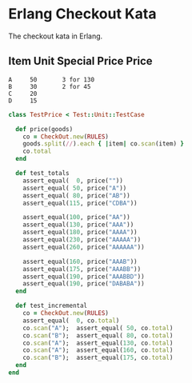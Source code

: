 Erlang Checkout Kata
====================

The checkout kata in Erlang.

Item   Unit      Special
         Price     Price
  --------------------------
    A     50       3 for 130
    B     30       2 for 45
    C     20
    D     15

```ruby
class TestPrice < Test::Unit::TestCase

  def price(goods)
    co = CheckOut.new(RULES)
    goods.split(//).each { |item| co.scan(item) }
    co.total
  end

  def test_totals
    assert_equal(  0, price(""))
    assert_equal( 50, price("A"))
    assert_equal( 80, price("AB"))
    assert_equal(115, price("CDBA"))

    assert_equal(100, price("AA"))
    assert_equal(130, price("AAA"))
    assert_equal(180, price("AAAA"))
    assert_equal(230, price("AAAAA"))
    assert_equal(260, price("AAAAAA"))

    assert_equal(160, price("AAAB"))
    assert_equal(175, price("AAABB"))
    assert_equal(190, price("AAABBD"))
    assert_equal(190, price("DABABA"))
  end

  def test_incremental
    co = CheckOut.new(RULES)
    assert_equal(  0, co.total)
    co.scan("A");  assert_equal( 50, co.total)
    co.scan("B");  assert_equal( 80, co.total)
    co.scan("A");  assert_equal(130, co.total)
    co.scan("A");  assert_equal(160, co.total)
    co.scan("B");  assert_equal(175, co.total)
  end
end
```
